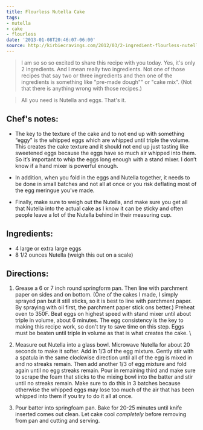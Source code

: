 ```yaml
---
title: Flourless Nutella Cake
tags:
- nutella
- cake
- flourless
date: '2013-01-08T20:46:07-06:00'
source: http://kirbiecravings.com/2012/03/2-ingredient-flourless-nutella-cake.html
---
```

> I am so so so excited to share this recipe with you today. Yes, it's
  only 2 ingredients. And I mean really two ingredients. Not one of
  those recipes that say two or three ingredients and then one of the
  ingredients is something like "pre-made dough"" or
  "cake mix". (Not that there is anything wrong with those
  recipes.)

> All you need is Nutella and eggs. That's it.

## Chef's notes:

* The key to the texture of the cake and to not end up with something &ldquo;eggy&rdquo; is the whipped eggs which are whipped until triple the volume. This creates the cake texture and it should not end up just tasting like sweetened eggs because the eggs have so much air whipped into them. So it&rsquo;s important to whip the eggs long enough with a stand mixer. I don&rsquo;t know if a hand mixer is powerful enough.

* In addition, when you fold in the eggs and Nutella together, it needs to be done in small batches and not all at once or you risk deflating most of the egg meringue you&rsquo;ve made.

* Finally, make sure to weigh out the Nutella, and make sure you get all that Nutella into the actual cake as I know it can be sticky and often people leave a lot of the Nutella behind in their measuring cup.

## Ingredients:

* 4 large or extra large eggs
* 8 1/2 ounces Nutella (weigh this out on a scale)


## Directions:

1. Grease a 6 or 7 inch round springform pan. Then line with parchment paper on sides and on bottom. (One of the cakes I made, I simply sprayed pan but it still sticks, so it is best to line with parchment paper. By spraying with oil first, the parchment paper stick ons better.) Preheat oven to 350F. Beat eggs on highest speed with stand mixer until about triple in volume, about 6 minutes. The egg consistency is the key to making this recipe work, so don't try to save time on this step. Eggs must be beaten until triple in volume as that is what creates the cake. \\

2. Measure out Nutella into a glass bowl. Microwave Nutella for about 20 seconds to make it softer. Add in 1/3 of the egg mixture. Gently stir with a spatula in the same clockwise direction until all of the egg is mixed in and no streaks remain. Then add another 1/3 of egg mixture and fold again until no egg streaks remain. Pour in remaining third and make sure to scrape the foam that sticks to the mixing bowl into the batter and stir until no streaks remain. Make sure to do this in 3 batches because otherwise the whipped eggs may lose too much of the air that has been whipped into them if you try to do it all at once.

3. Pour batter into springfoam pan. Bake for 20-25 minutes until knife inserted comes out clean. Let cake cool *completely* before removing from pan and cutting and serving.
